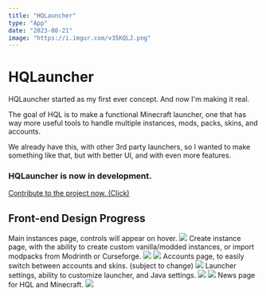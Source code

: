 ```yaml
---
title: "HQLauncher"
type: "App"
date: "2023-08-21"
image: "https://i.imgur.com/v35KQLJ.png"
---
```


# HQLauncher

HQLauncher started as my first ever concept. And now I'm making it real.

The goal of HQL is to make a functional Minecraft launcher, one that has way more useful tools to handle multiple instances, mods, packs, skins, and accounts.

We already have this, with other 3rd party launchers, so I wanted to make something like that, but with better UI, and with even more features.

### HQLauncher is now in development.

[Contribute to the project now. (Click)](https://github.com/dukcc/HQLauncher)

## Front-end Design Progress

Main instances page, controls will appear on hover.
![](https://i.imgur.com/lhn2xe9.png)
Create instance page, with the ability to create custom vanilla/modded instances, or import modpacks from Modrinth or Curseforge.
![](https://i.imgur.com/oIfrh6j.png)
![](https://i.imgur.com/1FTt2JJ.png)
Accounts page, to easily switch between accounts and skins. (subject to change)
![](https://i.imgur.com/GLHjrcs.png)
Launcher settings, ability to customize launcher, and Java settings.
![](https://i.imgur.com/ujO0PCM.png)
![](https://i.imgur.com/CDXuQ7F.png)
News page for HQL and Minecraft.
![](https://i.imgur.com/1BaVSA9.png)